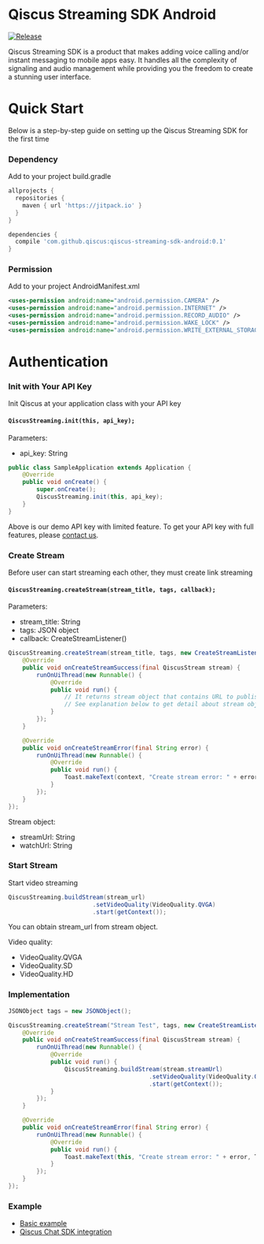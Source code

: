 # Qiscus Streaming SDK Android

[![Release](https://jitpack.io/v/qiscus/qiscus-streaming-sdk-android.svg)](https://jitpack.io/#qiscus/qiscus-streaming-sdk-android)

Qiscus Streaming SDK is a product that makes adding voice calling and/or instant messaging to mobile apps easy. It handles all the complexity of signaling and audio management while providing you the freedom to create a stunning user interface.

# Quick Start

Below is a step-by-step guide on setting up the Qiscus Streaming SDK for the first time

### Dependency

Add to your project build.gradle

```groovy
allprojects {
  repositories {
    maven { url 'https://jitpack.io' }
  }
}
```

```groovy
dependencies {
  compile 'com.github.qiscus:qiscus-streaming-sdk-android:0.1'
}
```

### Permission

Add to your project AndroidManifest.xml

```xml
<uses-permission android:name="android.permission.CAMERA" />
<uses-permission android:name="android.permission.INTERNET" />
<uses-permission android:name="android.permission.RECORD_AUDIO" />
<uses-permission android:name="android.permission.WAKE_LOCK" />
<uses-permission android:name="android.permission.WRITE_EXTERNAL_STORAGE" />
```

# Authentication

### Init with Your API Key

Init Qiscus at your application class with your API key

#### `QiscusStreaming.init(this, api_key);`

Parameters:
* api_key: String

```java
public class SampleApplication extends Application {
    @Override
    public void onCreate() {
        super.onCreate();
        QiscusStreaming.init(this, api_key);
    }
}
```

Above is our demo API key with limited feature. To get your API key with full features, please [contact us](https://www.qiscus.com/contactus).

### Create Stream

Before user can start streaming each other, they must create link streaming

#### `QiscusStreaming.createStream(stream_title, tags, callback);`

Parameters:
* stream_title: String
* tags: JSON object
* callback: CreateStreamListener()

```java
QiscusStreaming.createStream(stream_title, tags, new CreateStreamListener() {
    @Override
    public void onCreateStreamSuccess(final QiscusStream stream) {
        runOnUiThread(new Runnable() {
            @Override
            public void run() {
                // It returns stream object that contains URL to publish your stream.
                // See explanation below to get detail about stream object.
            }
        });
    }

    @Override
    public void onCreateStreamError(final String error) {
        runOnUiThread(new Runnable() {
            @Override
            public void run() {
                Toast.makeText(context, "Create stream error: " + error, Toast.LENGTH_SHORT).show();
            }
        });
    }
});
```

Stream object:
* streamUrl: String
* watchUrl: String

### Start Stream

Start video streaming

```java
QiscusStreaming.buildStream(stream_url)
                        .setVideoQuality(VideoQuality.QVGA)
                        .start(getContext());
```

You can obtain stream_url from stream object.

Video quality:
- VideoQuality.QVGA
- VideoQuality.SD
- VideoQuality.HD

### Implementation

```java
JSONObject tags = new JSONObject();

QiscusStreaming.createStream("Stream Test", tags, new CreateStreamListener() {
    @Override
    public void onCreateStreamSuccess(final QiscusStream stream) {
        runOnUiThread(new Runnable() {
            @Override
            public void run() {
                QiscusStreaming.buildStream(stream.streamUrl)
                                        .setVideoQuality(VideoQuality.QVGA)
                                        .start(getContext());
            }
        });
    }

    @Override
    public void onCreateStreamError(final String error) {
        runOnUiThread(new Runnable() {
            @Override
            public void run() {
                Toast.makeText(this, "Create stream error: " + error, Toast.LENGTH_SHORT).show();
            }
        });
    }
});
```
### Example

- [Basic example](https://github.com/qiscus/qiscus-streaming-sdk-android/blob/master/app/src/main/java/com/qiscus/streaming/sample/BasicStreamActivity.java)
- [Qiscus Chat SDK integration](https://github.com/qiscus/qiscus-streaming-sdk-android/blob/master/app/src/main/java/com/qiscus/streaming/sample/SimpleCustomChatActivity.java)

